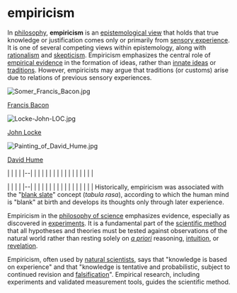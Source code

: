 # empiricism

In [philosophy](https://www.wikiwand.com/en/Philosophy), **empiricism** is an [epistemological view](https://www.wikiwand.com/en/Epistemology) that holds that true knowledge or justification comes only or primarily from [sensory experience](https://www.wikiwand.com/en/Empirical_evidence). It is one of several competing views within epistemology, along with [rationalism](https://www.wikiwand.com/en/Rationalism) and [skepticism](https://www.wikiwand.com/en/Philosophical_skepticism). Empiricism emphasizes the central role of [empirical evidence](https://www.wikiwand.com/en/Empirical_evidence) in the formation of ideas, rather than [innate ideas](https://www.wikiwand.com/en/Innate_idea) or [traditions](https://www.wikiwand.com/en/Traditions). However, empiricists may argue that traditions (or customs) arise due to relations of previous sensory experiences.

![Somer_Francis_Bacon.jpg](https://upload.wikimedia.org/wikipedia/commons/thumb/5/5c/Somer_Francis_Bacon.jpg/85px-Somer_Francis_Bacon.jpg)

[Francis Bacon](https://www.wikiwand.com/en/Francis_Bacon)

![Locke-John-LOC.jpg](https://upload.wikimedia.org/wikipedia/commons/thumb/f/fa/Locke-John-LOC.jpg/85px-Locke-John-LOC.jpg)

[John Locke](https://www.wikiwand.com/en/John_Locke)

![Painting_of_David_Hume.jpg](https://upload.wikimedia.org/wikipedia/commons/thumb/e/ea/Painting_of_David_Hume.jpg/85px-Painting_of_David_Hume.jpg)

[David Hume](https://www.wikiwand.com/en/David_Hume)

|  |
|  |
|--|
|  |
|  |
|  |
|  |
|  |
|  |
|  |
|  |

|  |
|  |
|--|
|  |
|  |
|  |
|  |
|  |
|  |
|  |
|  |
Historically, empiricism was associated with the "[blank slate](https://www.wikiwand.com/en/Blank_slate)" concept (_tabula rasa_), according to which the human mind is "blank" at birth and develops its thoughts only through later experience.

Empiricism in the [philosophy of science](https://www.wikiwand.com/en/Philosophy_of_science) emphasizes evidence, especially as discovered in [experiments](https://www.wikiwand.com/en/Experiment). It is a fundamental part of the [scientific method](https://www.wikiwand.com/en/Scientific_method) that all hypotheses and theories must be tested against observations of the natural world rather than resting solely on _[a priori](https://www.wikiwand.com/en/A_priori\_(philosophy))_ reasoning, [intuition](https://www.wikiwand.com/en/Intuition\_(knowledge)), or [revelation](https://www.wikiwand.com/en/Revelation).

Empiricism, often used by [natural scientists](https://www.wikiwand.com/en/Natural_Scientists), says that "knowledge is based on experience" and that "knowledge is tentative and probabilistic, subject to continued revision and [falsification](https://www.wikiwand.com/en/Falsifiability)". Empirical research, including experiments and validated measurement tools, guides the scientific method.